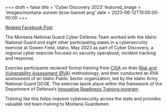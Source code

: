 +++
draft = false
title = 'Cyber Discovery 2023'
featured_image = 'images/montana-sunset-dcoe-banner.png'
date = 2023-06-12T10:00:00-00:00
+++


[Related Facebook Post](https://www.facebook.com/MTGUARDOFFICIAL/videos/the-montana-national-guard-cyber-defense-team-worked-with-the-idaho-national-gua/1298170951073451/)

The Montana National Guard Cyber Defense Team worked with the Idaho National Guard and eight other participating states in a cybersecurity exercise at Gowen Field, Idaho, May 2023 as part of Cyber Discovery, a regional cyber exercise focused on security operations, incident tracking and response. 

Exercise participants recieved formal training from [CISA](https://www.cisa.gov/) on their [Risk and Vulnerability Assessment (RVA)](https://www.cisa.gov/resources-tools/resources/risk-and-vulnerability-assessments) methodology, and then conducted an RVA assessment of an Idaho Public Sector organization, led by the Idaho Army National Guard DCOE. The exercise taook place within the framework of the Department of Defense’s [Innovative Readiness Training program](https://irt.defense.gov/).

Training like this helps improve cybersecurity across the state and provides valuable red team training to Montana Guardsmen.
